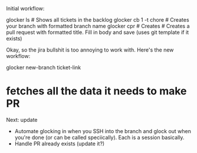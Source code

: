 Initial workflow:

glocker ls # Shows all tickets in the backlog
glocker cb 1 -t chore # Creates your branch with formatted branch name
glocker cpr # Creates # Creates a pull request with formatted title. Fill in body and save (uses git template if it exists)


Okay, so the jira bullshit is too annoying to work with. Here's the new workflow:

glocker new-branch ticket-link
# fetches all the data it needs to make PR

Next:
update
* Automate glocking in when you SSH into the branch and glock out when you're done (or can be called speciically). Each is a session basically.
* Handle PR already exists (update it?)
